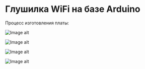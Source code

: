 # Глушилка WiFi на базе Arduino

Процесс изготовления платы: 

![Image alt](https://github.com/ArtemAvanesov/Arduino-Printer-Programmer/raw/master/Изображения/model.jpg)

![Image alt](https://github.com/ArtemAvanesov/Arduino-Printer-Programmer/raw/master/Изображения/board1.jpg)

![Image alt](https://github.com/ArtemAvanesov/Arduino-Printer-Programmer/raw/master/Изображения/board2.jpg)

![Image alt](https://github.com/ArtemAvanesov/Arduino-Printer-Programmer/raw/master/Изображения/board3.jpg)
